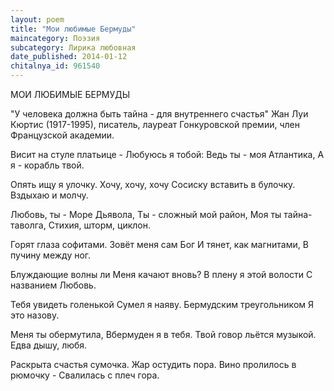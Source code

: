 ```yaml
---
layout: poem
title: "Мои любимые Бермуды"
maincategory: Поэзия
subcategory: Лирика любовная
date_published: 2014-01-12
chitalnya_id: 961540
---
```




МОИ ЛЮБИМЫЕ БЕРМУДЫ

"У человека должна быть тайна -
для внутреннего счастья"
Жан Луи Кюртис (1917-1995),
писатель, лауреат Гонкуровской 
премии, член Французской академии.

Висит на стуле платьице -
Любуюсь я тобой:
Ведь ты - моя Атлантика,
А я - корабль твой.&nbsp;

Опять ищу я улочку.
Хочу, хочу, хочу
Сосиску вставить в булочку.
Вздыхаю и молчу.

Любовь, ты - Море Дьявола,
Ты - сложный мой район,
Моя ты тайна-таволга,
Стихия, шторм, циклон.

Горят глаза софитами.
Зовёт меня сам Бог
И тянет, как магнитами,
В пучину между ног.

Блуждающие волны ли
Меня качают вновь?
В плену я этой волости
С названием Любовь.

Тебя увидеть голенькой
Сумел я наяву.
Бермудским треугольником
Я это назову.

Меня ты обермутила,
Вбермуден я в тебя.
Твой говор льётся музыкой.
Едва дышу, любя.

Раскрыта счастья сумочка.
Жар остудить пора.
Вино пролилось в рюмочку -
Свалилась с плеч гора.








